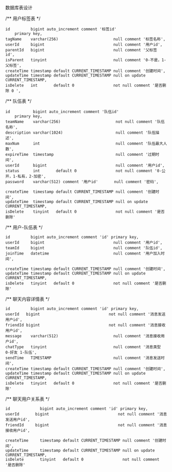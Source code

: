 数据库表设计

/**
  用户标签表
 */
 
    id         bigint auto_increment comment '标签id'
        primary key,
    tagName    varchar(256)                        null comment '标签名称',
    userId     bigint                              null comment '用户id',
    parentId   bigint                              null comment '父标签 id',
    isParent   tinyint                             null comment '0-不是，1-父标签',
    createTime timestamp default CURRENT_TIMESTAMP null comment '创建时间',
    updateTime timestamp default CURRENT_TIMESTAMP null on update CURRENT_TIMESTAMP,
    isDelete   int       default 0                 not null comment '是否删除 0 ',
        

/**
  队伍表
 */

    id          bigint auto_increment comment '队伍id'
        primary key,
    teamName    varchar(256)                        not null comment '队伍名称',
    description varchar(1024)                       null comment '队伍描述',
    maxNum      int                                 null comment '队伍最大人数',
    expireTime  timestamp                           null comment '过期时间',
    userId      bigint                              null comment '用户id',
    status      int       default 0                 not null comment '0-公开，1-私有，2-加密',
    password    varchar(512) comment '用户id'       null comment '密码',

    createTime  timestamp default CURRENT_TIMESTAMP null comment '创建时间',
    updateTime  timestamp default CURRENT_TIMESTAMP null on update CURRENT_TIMESTAMP,
    isDelete    tinyint   default 0                 not null comment '是否删除'

/**
  用户-队伍表
 */

    id         bigint auto_increment comment 'id' primary key,
    userId     bigint                              null comment '用户id',
    teamId     bigint                              null comment '队伍id',
    joinTime   datetime                            null comment '用户加入时间',

    createTime timestamp default CURRENT_TIMESTAMP null comment '创建时间',
    updateTime timestamp default CURRENT_TIMESTAMP null on update CURRENT_TIMESTAMP,
    isDelete   tinyint   default 0                 not null comment '是否删除'


/**
  聊天内容详情表
 */

    id         bigint auto_increment comment 'id' primary key,
    userId   bigint                              not null comment '消息发送用户id',
    friendId bigint                              not null comment '消息接收用户id',
    message    varchar(512)                        null comment '消息接收用户id',
    chatType   tinyint                             null comment '消息类型 0-好友 1-队伍',
    sendTime   TIMESTAMP                           null comment '消息发送时间',
    createTime timestamp default CURRENT_TIMESTAMP null comment '创建时间',
    updateTime timestamp default CURRENT_TIMESTAMP null on update CURRENT_TIMESTAMP,
    isDelete   tinyint   default 0                 not null comment '是否删除'


/**
  聊天用户关系表
 */
 
    id             bigint auto_increment comment 'id' primary key,
    userId       bigint                              not null comment '消息发送用户id',
    friendId     bigint                              not null comment '消息接收用户id',

    createTime     timestamp default CURRENT_TIMESTAMP null comment '创建时间',
    updateTime     timestamp default CURRENT_TIMESTAMP null on update CURRENT_TIMESTAMP,
    isDelete       tinyint   default 0                 not null comment '是否删除'

